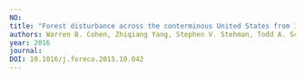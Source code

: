 ```yaml
---
NO:
title: "Forest disturbance across the conterminous United States from 1985–2012: The emerging dominance of forest decline"
authors: Warren B. Cohen, Zhiqiang Yang, Stephen V. Stehman, Todd A. Schroeder, David M. Bell, Jeffrey G. Masek, Chengquan Huang, Garrett W. Meigs
year: 2016
journal: 
DOI: 10.1016/j.foreco.2015.10.042
---
```



